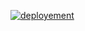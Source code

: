 [![deployement](https://github.com/BrognietGeoffrey/TFE-2022-2023/actions/workflows/deployement.yml/badge.svg)](https://github.com/BrognietGeoffrey/TFE-2022-2023/actions/workflows/deployement.yml)

